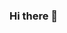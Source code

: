 ### Hi there 👋

<!--
**ndwiga6769/ndwiga6769** is a ✨ _special_ ✨ repository because its `README.md` (this file) appears on your GitHub profile.

Here are some ideas to get you started:

🔭 I’m currently working on being a full-stack Engineer
👯 I’m looking to collaborate with other like-minded individuals
🤝 I’m looking for help with new opportunities and scholarships to gain more knowledge
🌱 I’m currently learning Flask.
💬 Ask me about Full stack.
⚡ Fun fact: It's easy to win. All you need is to be in control.
-->

